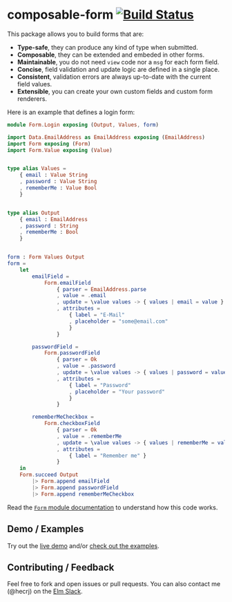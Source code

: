 # composable-form [![Build Status](https://travis-ci.org/hecrj/composable-form.svg?branch=master)](https://travis-ci.org/hecrj/composable-form)

This package allows you to build forms that are:

  * **Type-safe**, they can produce any kind of type when submitted.
  * **Composable**, they can be extended and embeded in other forms.
  * **Maintainable**, you do not need `view` code nor a `msg` for each form field.
  * **Concise**, field validation and update logic are defined in a single place.
  * **Consistent**, validation errors are always up-to-date with the current field values.
  * **Extensible**, you can create your own custom fields and custom form renderers.

Here is an example that defines a login form:

```elm
module Form.Login exposing (Output, Values, form)

import Data.EmailAddress as EmailAddress exposing (EmailAddress)
import Form exposing (Form)
import Form.Value exposing (Value)


type alias Values =
    { email : Value String
    , password : Value String
    , rememberMe : Value Bool
    }


type alias Output
    { email : EmailAddress
    , password : String
    , rememberMe : Bool
    }


form : Form Values Output
form =
    let
        emailField =
            Form.emailField
                { parser = EmailAddress.parse
                , value = .email
                , update = \value values -> { values | email = value }
                , attributes =
                    { label = "E-Mail"
                    , placeholder = "some@email.com"
                    }
                }

        passwordField =
            Form.passwordField
                { parser = Ok
                , value = .password
                , update = \value values -> { values | password = value }
                , attributes =
                    { label = "Password"
                    , placeholder = "Your password"
                    }
                }

        rememberMeCheckbox =
            Form.checkboxField
                { parser = Ok
                , value = .rememberMe
                , update = \value values -> { values | rememberMe = value }
                , attributes =
                    { label = "Remember me" }
                }
    in
    Form.succeed Output
        |> Form.append emailField
        |> Form.append passwordField
        |> Form.append rememberMeCheckbox
```

Read the [`Form` module documentation][form-docs] to understand how this code works.

[form-docs]: http://package.elm-lang.org/packages/hecrj/composable-form/latest/Form

## Demo / Examples

Try out the [live demo](https://hecrj.github.io/composable-form) and/or
[check out the examples](examples/src/Page).

## Contributing / Feedback

Feel free to fork and open issues or pull requests. You can also contact me (@hecrj) on the
[Elm Slack][elm-slack].

[elm-slack]: https://elmlang.herokuapp.com
